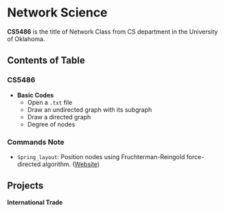 # Network Science

**CS5486** is the title of Network Class from CS department in the University of Oklahoma.

## Contents of Table

### CS5486
* **Basic Codes**
  - Open a `.txt` file
  - Draw an undirected graph with its subgraph
  - Draw a directed graph
  - Degree of nodes

### Commands Note

* `Spring_layout`: Position nodes using Fruchterman-Reingold force-directed algorithm. ([Website](https://networkx.org/documentation/stable/reference/generated/networkx.drawing.layout.spring_layout.html))

## Projects

**International Trade**
